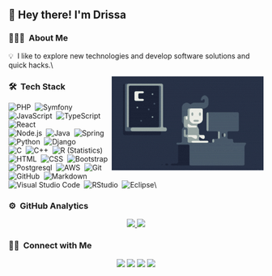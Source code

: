 <!-- ![Aditya Vikram Singh Banner](https://raw.githubusercontent.com/disco07/disco07/master/assets/Aditya%20Vikram%20Singh%20Banner.jpg) -->

<h2>👋 Hey there! I'm Drissa</h2>

<!-- ## 👋 &nbsp;Hey there! I'm Drissa -->

### 👨🏻‍💻 &nbsp;About Me

💡 &nbsp;I like to explore new technologies and develop software solutions and quick hacks.\
<!-- 🎓 &nbsp;I'm currently studying Computer Science and Mathematics at the University of Massachusetts Amherst.\
🌱 &nbsp;I'm on track for learning more about Artificial Intelligence, Systems Design, and Cloud Architecture.\
✍️ &nbsp;In my free time, I pursue Graphic Design and Blog Writing as hobbies/side hustles.\
💬 &nbsp;Feel free to reach out to me for pro bono consulting and volunteering, or just for some interesting discussion.\
✉️ &nbsp;You can shoot me an email at koneenok@outlook.fr! I'll try to respond as soon as I can.\
📄 &nbsp;Please have a look at my [Résumé](https://www.adityavsingh.com/resume.html) for more details about me. I'm open to feedback and suggestions! -->

<img alt="Night Coding" src="https://raw.githubusercontent.com/AVS1508/AVS1508/master/assets/Night-Coding.gif" align="right"/>

### 🛠 &nbsp;Tech Stack

![PHP](https://img.shields.io/badge/-PHP-05122A?style=flat&logo=php)&nbsp;
![Symfony](https://img.shields.io/badge/-Symfony-05122A?style=flat&logo=symfony)&nbsp;
![JavaScript](https://img.shields.io/badge/-JavaScript-05122A?style=flat&logo=javascript)&nbsp;
![TypeScript](https://img.shields.io/badge/-TypeScript-05122A?style=flat&logo=typescript)&nbsp;
![React](https://img.shields.io/badge/-React-05122A?style=flat&logo=react)&nbsp;\
![Node.js](https://img.shields.io/badge/-Node.js-05122A?style=flat&logo=node.js)&nbsp;
![Java](https://img.shields.io/badge/-Java-05122A?style=flat&logo=Java&logoColor=FFA518)&nbsp;
![Spring](https://img.shields.io/badge/-Spring%20Boot-05122A?style=flat&logo=spring&logoColor=green)&nbsp;
![Python](https://img.shields.io/badge/-Python-05122A?style=flat&logo=python)&nbsp;
![Django](https://img.shields.io/badge/-Django-05122A?style=flat&logo=django&logoColor=092E20)&nbsp;\
![C](https://img.shields.io/badge/-C-05122A?style=flat&logo=C&logoColor=A8B9CC)&nbsp;
![C++](https://img.shields.io/badge/-C++-05122A?style=flat&logo=C%2B%2B&logoColor=00599C)&nbsp;
![R (Statistics)](https://img.shields.io/badge/-R-05122A?style=flat&logo=R&logoColor=276DC3)&nbsp;
![HTML](https://img.shields.io/badge/-HTML-05122A?style=flat&logo=HTML5)&nbsp;
![CSS](https://img.shields.io/badge/-CSS-05122A?style=flat&logo=CSS3&logoColor=1572B6)&nbsp;
![Bootstrap](https://img.shields.io/badge/-Bootstrap-05122A?style=flat&logo=bootstrap&logoColor=563D7C)\
![Postgresql](https://img.shields.io/badge/PostgreSQL-316192?style=flat&logo=postgresql&logoColor=white)&nbsp;
![AWS](https://img.shields.io/badge/Amazon_AWS-232F3E?style=flat&logo=amazon-aws&logoColor=white)&nbsp;
![Git](https://img.shields.io/badge/-Git-05122A?style=flat&logo=git)&nbsp;
![GitHub](https://img.shields.io/badge/-GitHub-05122A?style=flat&logo=github)&nbsp;
![Markdown](https://img.shields.io/badge/-Markdown-05122A?style=flat&logo=markdown)\
![Visual Studio Code](https://img.shields.io/badge/-Visual%20Studio%20Code-05122A?style=flat&logo=visual-studio-code&logoColor=007ACC)&nbsp;
![RStudio](https://img.shields.io/badge/-RStudio-05122A?style=flat&logo=rstudio)&nbsp;
![Eclipse](https://img.shields.io/badge/-Eclipse-05122A?style=flat&logo=eclipse-ide&logoColor=2C2255)\

### ⚙️ &nbsp;GitHub Analytics

<p align="center">
<a href="https://github.com/disco07">
  <img height="180em" src="https://github-readme-stats-eight-theta.vercel.app/api?username=disco07&show_icons=true&theme=algolia&include_all_commits=true&count_private=true"/>
  <img height="180em" src="https://github-readme-stats-eight-theta.vercel.app/api/top-langs/?username=disco07&layout=compact&langs_count=8&theme=algolia"/>
</a>
</p>

### 🤝🏻 &nbsp;Connect with Me

<p align="center">
<a href="https://linkedin.com/in/drissa-koné"><img src="https://img.shields.io/badge/-Koné%20Drissa-0077B5?style=flat&logo=Linkedin&logoColor=white"/></a>
<a href="mailto:koneenoke@gmail.com"><img src="https://img.shields.io/badge/-koneenoke@gmail.com-D14836?style=flat&logo=Gmail&logoColor=white"/></a>
<a href="mailto:koneenok@outlook.fr"><img src="https://img.shields.io/badge/-koneenok@outlook.fr-1877F2?style=flat&logo=Outlook&logoColor=white"/></a>
<a href="https://facebook.com/driss.kone"><img src="https://img.shields.io/badge/-@Koné Drissa-1877F2?style=flat&logo=Facebook&logoColor=white"/></a>
</p>
